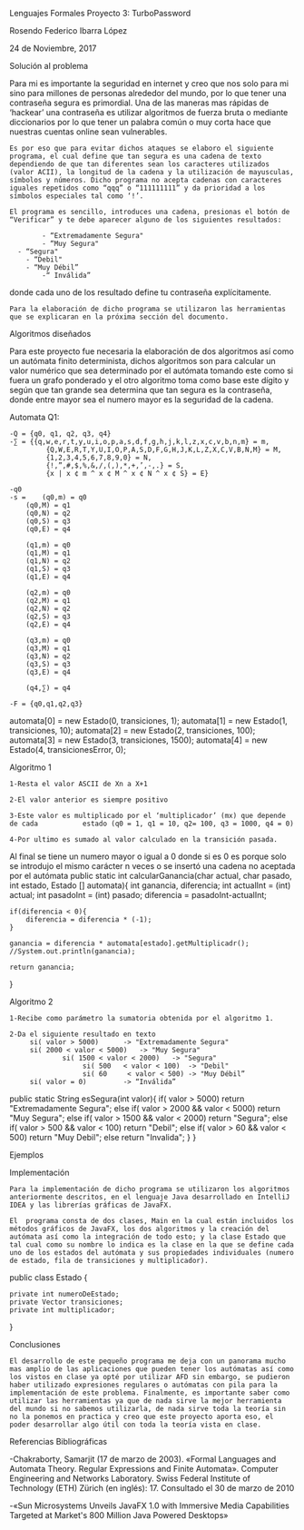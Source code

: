 Lenguajes Formales
Proyecto 3: TurboPassword


Rosendo Federico Ibarra López

24 de Noviembre, 2017

Solución al problema

Para mi es importante la seguridad en internet y creo que nos solo para mi sino para millones de personas alrededor del mundo, por lo que tener una contraseña segura es primordial.
Una de las maneras mas rápidas de ‘hackear’ una contraseña es utilizar algoritmos de fuerza bruta o mediante diccionarios por lo que tener un palabra común o muy corta hace que nuestras cuentas online sean vulnerables.

	Es por eso que para evitar dichos ataques se elaboro el siguiente programa, el cual define que tan segura es una cadena de texto dependiendo de que tan diferentes sean los caracteres utilizados (valor ACII), la longitud de la cadena y la utilización de mayusculas, símbolos y números. Dicho programa no acepta cadenas con caracteres iguales repetidos como “qqq” o “111111111” y da prioridad a los símbolos especiales tal como ‘!’.

	El programa es sencillo, introduces una cadena, presionas el botón de “Verificar” y te debe aparecer alguno de los siguientes resultados:
			
			- “Extremadamente Segura"
 		 	- “Muy Segura"
      - “Segura"
     	- “Debil"
     	- “Muy Débil”
		 	-“ Inválida”

donde cada uno de los resultado define tu contraseña explícitamente.

	Para la elaboración de dicho programa se utilizaron las herramientas que se explicaran en la próxima sección del documento.

















Algoritmos diseñados

Para este proyecto fue necesaria la elaboración de dos algoritmos así como un autómata finito determinista, dichos algoritmos son para calcular un valor numérico que sea determinado por el autómata tomando este como si fuera un grafo ponderado  y el otro algoritmo toma como base este dígito y según que tan grande sea determina que tan segura es la contraseña, donde entre mayor sea el numero mayor es la seguridad de la cadena.

Automata Q1:
	
	-Q = {q0, q1, q2, q3, q4}
	-∑ = {{q,w,e,r,t,y,u,i,o,p,a,s,d,f,g,h,j,k,l,z,x,c,v,b,n,m} = m,
	         {Q,W,E,R,T,Y,U,I,O,P,A,S,D,F,G,H,J,K,L,Z,X,C,V,B,N,M} = M,
	         {1,2,3,4,5,6,7,8,9,0} = N,
	         {!,”,#,$,%,&,/,(,),*,+,’,-,.} = S,
	         {x | x ¢ m ^ x ¢ M ^ x ¢ N ^ x ¢ S} = E}

	-q0
	-s = 	(q0,m) = q0
		(q0,M) = q1
		(q0,N) = q2
		(q0,S) = q3
		(q0,E) = q4
		
		(q1,m) = q0
		(q1,M) = q1
		(q1,N) = q2
		(q1,S) = q3
		(q1,E) = q4
		
		(q2,m) = q0
		(q2,M) = q1
		(q2,N) = q2
		(q2,S) = q3
		(q2,E) = q4
		
		(q3,m) = q0
		(q3,M) = q1
		(q3,N) = q2
		(q3,S) = q3
		(q3,E) = q4
		
		(q4,∑) = q4

	-F = {q0,q1,q2,q3}
automata[0] = new Estado(0, transiciones, 1);
automata[1] = new Estado(1, transiciones, 10);
automata[2] = new Estado(2, transiciones, 100);
automata[3] = new Estado(3, transiciones, 1500);
automata[4] = new Estado(4, transicionesError, 0);





Algoritmo 1

	1-Resta el valor ASCII de Xn a X+1

	2-El valor anterior es siempre positivo

	3-Este valor es multiplicado por el ‘multiplicador’ (mx) que depende de cada 		   estado (q0 = 1, q1 = 10, q2= 100, q3 = 1000, q4 = 0)

	4-Por ultimo es sumado al valor calculado en la transición pasada.
	
Al final se tiene un numero mayor o igual a 0 donde si es 0 es porque solo se introdujo el mismo carácter n veces o se insertó una cadena no aceptada por el autómata
public static int calcularGanancia(char actual, char pasado, int estado, Estado [] automata){
    int ganancia, diferencia;
    int actualInt = (int) actual;
    int pasadoInt = (int) pasado;
    diferencia = pasadoInt-actualInt;

    if(diferencia < 0){
        diferencia = diferencia * (-1);
    }

    ganancia = diferencia * automata[estado].getMultiplicadr();
    //System.out.println(ganancia);

    return ganancia;
}

Algoritmo 2

	1-Recibe como parámetro la sumatoria obtenida por el algoritmo 1.

	2-Da el siguiente resultado en texto
		 si( valor > 5000) 		-> "Extremadamente Segura"
 		 si( 2000 < valor < 5000) 	-> "Muy Segura"
        		 si( 1500 < valor < 2000) 	-> "Segura"
                      si( 500   < valor < 100) 	-> "Debil"
                      si( 60     < valor < 500)	-> "Muy Débil”
		 si( valor = 0)			-> “Inválida”
public static String esSegura(int valor){
        if( valor > 5000) return "Extremadamente Segura";
        else if( valor > 2000 && valor < 5000) return "Muy Segura";
        else if( valor > 1500 && valor < 2000) return "Segura";
        else if( valor > 500 &&  valor < 100) return "Debil";
        else if( valor > 60 && valor < 500) return "Muy Debil";
        else return "Invalida";
    }
}





















Ejemplos












































Implementación


	Para la implementación de dicho programa se utilizaron los algoritmos anteriormente descritos, en el lenguaje Java desarrollado en IntelliJ IDEA y las librerías gráficas de JavaFX.

	El  programa consta de dos clases, Main en la cual están incluidos los métodos gráficos de JavaFX, los dos algoritmos y la creación del autómata así como la integración de todo esto; y la clase Estado que tal cual como su nombre lo indica es la clase en la que se define cada uno de los estados del autómata y sus propiedades individuales (numero de estado, fila de transiciones y multiplicador). 
public class Estado {

    private int numeroDeEstado;
    private Vector transiciones;
    private int multiplicador;
}






Conclusiones

	El desarrollo de este pequeño programa me deja con un panorama mucho mas amplio de las aplicaciones que pueden tener los autómatas así como los vistos en clase ya opté por utilizar AFD sin embargo, se pudieron haber utilizado expresiones regulares o autómatas con pila para la implementación de este problema. Finalmente, es importante saber como utilizar las herramientas ya que de nada sirve la mejor herramienta del mundo si no sabemos utilizarla, de nada sirve toda la teoría sin no la ponemos en practica y creo que este proyecto aporta eso, el poder desarrollar algo útil con toda la teoría vista en clase.









Referencias Bibliográficas

-Chakraborty, Samarjit (17 de marzo de 2003). «Formal Languages and Automata Theory. Regular Expressions and Finite Automata». Computer Engineering and Networks Laboratory. Swiss Federal Institute of Technology (ETH) Zürich (en inglés): 17. Consultado el 30 de marzo de 2010

-«Sun Microsystems Unveils JavaFX 1.0 with Immersive Media Capabilities Targeted at Market's 800 Million Java Powered Desktops»






























